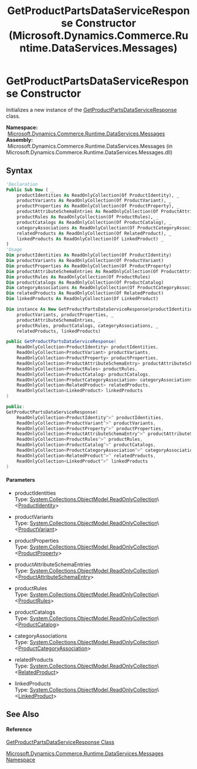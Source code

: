 ﻿---
title: GetProductPartsDataServiceResponse Constructor  (Microsoft.Dynamics.Commerce.Runtime.DataServices.Messages)
TOCTitle: GetProductPartsDataServiceResponse Constructor
ms:assetid: M:Microsoft.Dynamics.Commerce.Runtime.DataServices.Messages.GetProductPartsDataServiceResponse.#ctor(System.Collections.ObjectModel.ReadOnlyCollection{Microsoft.Dynamics.Commerce.Runtime.DataModel.ProductIdentity},System.Collections.ObjectModel.ReadOnlyCollection{Microsoft.Dynamics.Commerce.Runtime.DataModel.ProductVariant},System.Collections.ObjectModel.ReadOnlyCollection{Microsoft.Dynamics.Commerce.Runtime.DataModel.ProductProperty},System.Collections.ObjectModel.ReadOnlyCollection{Microsoft.Dynamics.Commerce.Runtime.DataModel.ProductAttributeSchemaEntry},System.Collections.ObjectModel.ReadOnlyCollection{Microsoft.Dynamics.Commerce.Runtime.DataModel.ProductRules},System.Collections.ObjectModel.ReadOnlyCollection{Microsoft.Dynamics.Commerce.Runtime.DataModel.ProductCatalog},System.Collections.ObjectModel.ReadOnlyCollection{Microsoft.Dynamics.Commerce.Runtime.DataModel.ProductCategoryAssociation},System.Collections.ObjectModel.ReadOnlyCollection{Microsoft.Dynamics.Commerce.Runtime.DataModel.RelatedProduct},System.Collections.ObjectModel.ReadOnlyCollection{Microsoft.Dynamics.Commerce.Runtime.DataModel.LinkedProduct})
ms:mtpsurl: https://technet.microsoft.com/en-us/library/Dn989434(v=AX.60)
ms:contentKeyID: 65319387
ms.date: 05/18/2015
mtps_version: v=AX.60
f1_keywords:
- Microsoft.Dynamics.Commerce.Runtime.DataServices.Messages.GetProductPartsDataServiceResponse.#ctor
dev_langs:
- CSharp
- C++
- VB
---

# GetProductPartsDataServiceResponse Constructor

Initializes a new instance of the [GetProductPartsDataServiceResponse](getproductpartsdataserviceresponse-class-microsoft-dynamics-commerce-runtime-dataservices-messages.md) class.

**Namespace:**  [Microsoft.Dynamics.Commerce.Runtime.DataServices.Messages](microsoft-dynamics-commerce-runtime-dataservices-messages-namespace.md)  
**Assembly:**  Microsoft.Dynamics.Commerce.Runtime.DataServices.Messages (in Microsoft.Dynamics.Commerce.Runtime.DataServices.Messages.dll)

## Syntax

``` vb
'Declaration
Public Sub New ( _
    productIdentities As ReadOnlyCollection(Of ProductIdentity), _
    productVariants As ReadOnlyCollection(Of ProductVariant), _
    productProperties As ReadOnlyCollection(Of ProductProperty), _
    productAttributeSchemaEntries As ReadOnlyCollection(Of ProductAttributeSchemaEntry), _
    productRules As ReadOnlyCollection(Of ProductRules), _
    productCatalogs As ReadOnlyCollection(Of ProductCatalog), _
    categoryAssociations As ReadOnlyCollection(Of ProductCategoryAssociation), _
    relatedProducts As ReadOnlyCollection(Of RelatedProduct), _
    linkedProducts As ReadOnlyCollection(Of LinkedProduct) _
)
'Usage
Dim productIdentities As ReadOnlyCollection(Of ProductIdentity)
Dim productVariants As ReadOnlyCollection(Of ProductVariant)
Dim productProperties As ReadOnlyCollection(Of ProductProperty)
Dim productAttributeSchemaEntries As ReadOnlyCollection(Of ProductAttributeSchemaEntry)
Dim productRules As ReadOnlyCollection(Of ProductRules)
Dim productCatalogs As ReadOnlyCollection(Of ProductCatalog)
Dim categoryAssociations As ReadOnlyCollection(Of ProductCategoryAssociation)
Dim relatedProducts As ReadOnlyCollection(Of RelatedProduct)
Dim linkedProducts As ReadOnlyCollection(Of LinkedProduct)

Dim instance As New GetProductPartsDataServiceResponse(productIdentities, _
    productVariants, productProperties, _
    productAttributeSchemaEntries, _
    productRules, productCatalogs, categoryAssociations, _
    relatedProducts, linkedProducts)
```

``` csharp
public GetProductPartsDataServiceResponse(
    ReadOnlyCollection<ProductIdentity> productIdentities,
    ReadOnlyCollection<ProductVariant> productVariants,
    ReadOnlyCollection<ProductProperty> productProperties,
    ReadOnlyCollection<ProductAttributeSchemaEntry> productAttributeSchemaEntries,
    ReadOnlyCollection<ProductRules> productRules,
    ReadOnlyCollection<ProductCatalog> productCatalogs,
    ReadOnlyCollection<ProductCategoryAssociation> categoryAssociations,
    ReadOnlyCollection<RelatedProduct> relatedProducts,
    ReadOnlyCollection<LinkedProduct> linkedProducts
)
```

``` c++
public:
GetProductPartsDataServiceResponse(
    ReadOnlyCollection<ProductIdentity^>^ productIdentities, 
    ReadOnlyCollection<ProductVariant^>^ productVariants, 
    ReadOnlyCollection<ProductProperty^>^ productProperties, 
    ReadOnlyCollection<ProductAttributeSchemaEntry^>^ productAttributeSchemaEntries, 
    ReadOnlyCollection<ProductRules^>^ productRules, 
    ReadOnlyCollection<ProductCatalog^>^ productCatalogs, 
    ReadOnlyCollection<ProductCategoryAssociation^>^ categoryAssociations, 
    ReadOnlyCollection<RelatedProduct^>^ relatedProducts, 
    ReadOnlyCollection<LinkedProduct^>^ linkedProducts
)
```

#### Parameters

  - productIdentities  
    Type: [System.Collections.ObjectModel.ReadOnlyCollection](https://technet.microsoft.com/en-us/library/ms132474\(v=ax.60\))\<[ProductIdentity](productidentity-class-microsoft-dynamics-commerce-runtime-datamodel.md)\>  

<!-- end list -->

  - productVariants  
    Type: [System.Collections.ObjectModel.ReadOnlyCollection](https://technet.microsoft.com/en-us/library/ms132474\(v=ax.60\))\<[ProductVariant](productvariant-class-microsoft-dynamics-commerce-runtime-datamodel.md)\>  

<!-- end list -->

  - productProperties  
    Type: [System.Collections.ObjectModel.ReadOnlyCollection](https://technet.microsoft.com/en-us/library/ms132474\(v=ax.60\))\<[ProductProperty](productproperty-class-microsoft-dynamics-commerce-runtime-datamodel.md)\>  

<!-- end list -->

  - productAttributeSchemaEntries  
    Type: [System.Collections.ObjectModel.ReadOnlyCollection](https://technet.microsoft.com/en-us/library/ms132474\(v=ax.60\))\<[ProductAttributeSchemaEntry](productattributeschemaentry-class-microsoft-dynamics-commerce-runtime-datamodel.md)\>  

<!-- end list -->

  - productRules  
    Type: [System.Collections.ObjectModel.ReadOnlyCollection](https://technet.microsoft.com/en-us/library/ms132474\(v=ax.60\))\<[ProductRules](productrules-class-microsoft-dynamics-commerce-runtime-datamodel.md)\>  

<!-- end list -->

  - productCatalogs  
    Type: [System.Collections.ObjectModel.ReadOnlyCollection](https://technet.microsoft.com/en-us/library/ms132474\(v=ax.60\))\<[ProductCatalog](productcatalog-class-microsoft-dynamics-commerce-runtime-datamodel.md)\>  

<!-- end list -->

  - categoryAssociations  
    Type: [System.Collections.ObjectModel.ReadOnlyCollection](https://technet.microsoft.com/en-us/library/ms132474\(v=ax.60\))\<[ProductCategoryAssociation](productcategoryassociation-class-microsoft-dynamics-commerce-runtime-datamodel.md)\>  

<!-- end list -->

  - relatedProducts  
    Type: [System.Collections.ObjectModel.ReadOnlyCollection](https://technet.microsoft.com/en-us/library/ms132474\(v=ax.60\))\<[RelatedProduct](relatedproduct-class-microsoft-dynamics-commerce-runtime-datamodel.md)\>  

<!-- end list -->

  - linkedProducts  
    Type: [System.Collections.ObjectModel.ReadOnlyCollection](https://technet.microsoft.com/en-us/library/ms132474\(v=ax.60\))\<[LinkedProduct](linkedproduct-class-microsoft-dynamics-commerce-runtime-datamodel.md)\>  

## See Also

#### Reference

[GetProductPartsDataServiceResponse Class](getproductpartsdataserviceresponse-class-microsoft-dynamics-commerce-runtime-dataservices-messages.md)

[Microsoft.Dynamics.Commerce.Runtime.DataServices.Messages Namespace](microsoft-dynamics-commerce-runtime-dataservices-messages-namespace.md)

